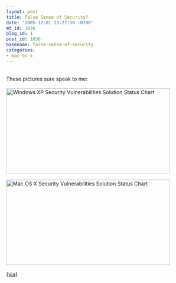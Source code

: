 ```yaml
---
layout: post
title: False Sense of Security?
date: '2005-12-01 23:27:50 -0700'
mt_id: 1036
blog_id: 1
post_id: 1036
basename: false-sense-of-security
categories:
- mac-os-x
---
```

<br />These pictures sure speak to me:<br /><br /><img src="http://secunia.com/graph/?type=sol&amp;period=all&amp;prod=22" width="443" height="230" alt="Windows XP Security Vulnerabilities Solution Status Chart" /><br /><br /><img src="http://secunia.com/graph/?type=sol&amp;period=all&amp;prod=96" width="443" height="230" alt="Mac OS X Security Vulnerabilities Solution Status Chart" /><br /><br />{<a href="http://www.oreillynet.com/cs/user/view/cs_msg/75871">via</a>}<br /><br /><br />
